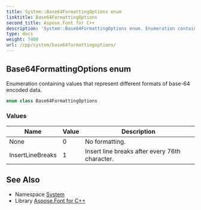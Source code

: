 ```yaml
---
title: System::Base64FormattingOptions enum
linktitle: Base64FormattingOptions
second_title: Aspose.Font for C++
description: 'System::Base64FormattingOptions enum. Enumeration containing values that represent different formats of base-64 encoded data in C++.'
type: docs
weight: 7400
url: /cpp/system/base64formattingoptions/
---
```

## Base64FormattingOptions enum


Enumeration containing values that represent different formats of base-64 encoded data.

```cpp
enum class Base64FormattingOptions
```

### Values

| Name | Value | Description |
| --- | --- | --- |
| None | 0 | No formatting. |
| InsertLineBreaks | 1 | Insert line breaks after every 76th character. |

## See Also

* Namespace [System](../)
* Library [Aspose.Font for C++](../../)

